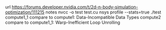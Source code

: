 url
https://forums.developer.nvidia.com/t/2d-n-body-simulation-optimization/111215
notes
nvcc -o test test.cu
nsys profile --stats=true ./test
compute1_1 compare to compute1: Data-Incompatible Data Types
compute2 compare to compute1_1: Warp-Inefficient Loop Unrolling